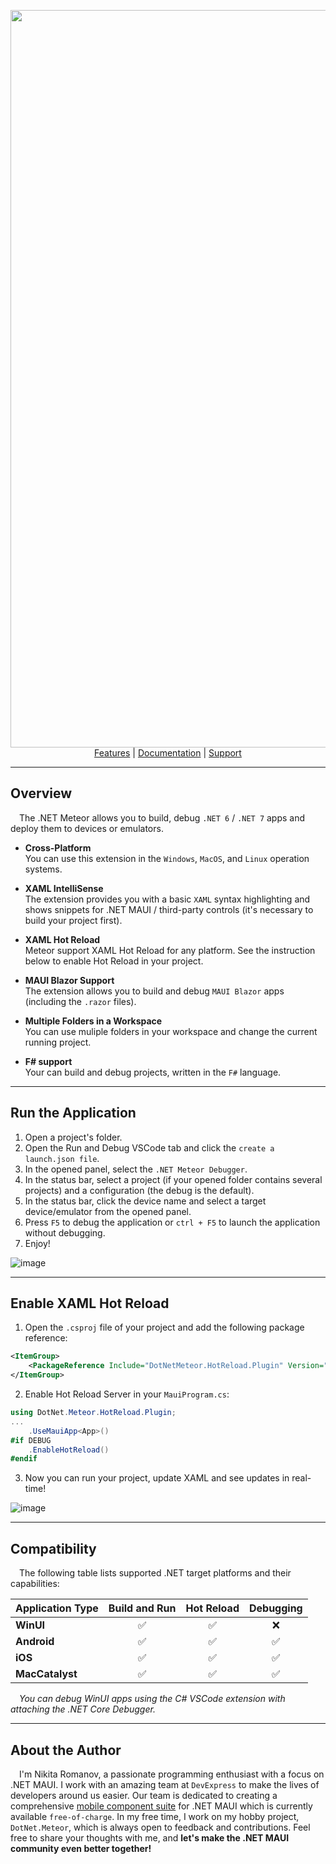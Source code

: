 <p align="center">
<img src="https://github.com/JaneySprings/DotNet.Meteor/raw/main/img/header.jpg" width="1180px" alt=".NET Meteor" />
<a href="https://dev.to/nromanov/boost-net-maui-development-productivity-6-powerful-features-of-net-meteor-for-vs-code-in-windows-mac-linux-d0b">Features</a> | <a href="https://github.com/JaneySprings/DotNet.Meteor/wiki">Documentation</a> | <a href="https://github.com/JaneySprings/DotNet.Meteor/issues">Support</a>

---

## Overview

&emsp;The .NET Meteor allows you to build, debug `.NET 6` / `.NET 7` apps and deploy them to devices or emulators.

- **Cross-Platform** </br>
You can use this extension in the `Windows`, `MacOS`, and `Linux` operation systems.

- **XAML IntelliSense** </br>
The extension provides you with a basic `XAML` syntax highlighting and shows snippets for .NET MAUI / third-party controls (it's necessary to build your project first).

- **XAML Hot Reload** </br>
Meteor support XAML Hot Reload for any platform. See the instruction below to enable Hot Reload in your project.

- **MAUI Blazor Support** </br>
The extension allows you to build and debug `MAUI Blazor` apps (including the `.razor` files).

- **Multiple Folders in a Workspace** </br>
You can use muliple folders in your workspace and change the current running project.

- **F# support** </br>
Your can build and debug projects, written in the `F#` language.

---

## Run the Application

1. Open a project's folder.
2. Open the Run and Debug VSCode tab and click the `create a launch.json file`.
3. In the opened panel, select the `.NET Meteor Debugger`.
4. In the status bar, select a project (if your opened folder contains several projects) and a configuration (the debug is the default).
5. In the status bar, click the device name and select a target device/emulator from the opened panel.
6. Press `F5` to debug the application or `ctrl + F5` to launch the application without debugging.
7. Enjoy!

![image](https://github.com/JaneySprings/DotNet.Meteor/raw/main/img/demo_dbg.gif)

---

## Enable XAML Hot Reload

1. Open the `.csproj` file of your project and add the following package reference:

```xml
<ItemGroup>
	<PackageReference Include="DotNetMeteor.HotReload.Plugin" Version="3.*"/>
</ItemGroup>
```

2. Enable Hot Reload Server in your `MauiProgram.cs`:
```cs
using DotNet.Meteor.HotReload.Plugin;
...
    .UseMauiApp<App>()
#if DEBUG
    .EnableHotReload()
#endif
```
3. Now you can run your project, update XAML and see updates in real-time!

![image](https://github.com/JaneySprings/DotNet.Meteor/raw/main/demo_hr.gif)

---

## Compatibility

&emsp;The following table lists supported .NET target platforms and their capabilities:

| Application Type | Build and Run | Hot Reload | Debugging |
|-|:-:|:-:|:-:|
| **WinUI** | ✅ | ✅ | ❌ |
| **Android** | ✅ | ✅ | ✅ |
| **iOS** | ✅ | ✅ | ✅ |
| **MacCatalyst** | ✅ | ✅ | ✅ |

&emsp;*You can debug WinUI apps using the C# VSCode extension with attaching the .NET Core Debugger.*

---

## About the Author

&emsp;I'm Nikita Romanov, a passionate programming enthusiast with a focus on .NET MAUI. I work with an amazing team at `DevExpress` to make the lives of developers around us easier. Our team is dedicated to creating a comprehensive [mobile component suite](https://www.devexpress.com/maui) for .NET MAUI which is currently available `free-of-charge`. In my free time, I work on my hobby project, `DotNet.Meteor`, which is always open to feedback and contributions. Feel free to share your thoughts with me, and **let's make the .NET MAUI community even better together!**
